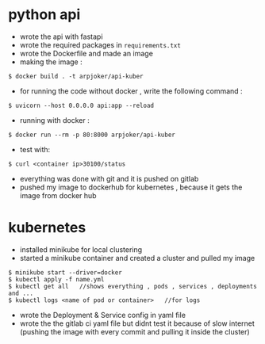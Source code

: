 # python api
* wrote the api with fastapi
* wrote the required packages in `requirements.txt`
* wrote the Dockerfile and made an image
* making the image :
```
$ docker build . -t arpjoker/api-kuber
```

* for running the code without docker , write the following command :
```
$ uvicorn --host 0.0.0.0 api:app --reload
```
* running with docker :
```
$ docker run --rm -p 80:8000 arpjoker/api-kuber
```
* test with:
```
$ curl <container ip>30100/status
```

* everything was done with git and it is pushed on gitlab
* pushed my image to dockerhub for kubernetes , because it gets the image from docker hub
# kubernetes
* installed minikube for local clustering
* started a minikube container and created a cluster and pulled my image
```
$ minikube start --driver=docker
$ kubectl apply -f name.yml
$ kubectl get all   //shows everything , pods , services , deployments and ...
$ kubectl logs <name of pod or container>   //for logs
```
* wrote the Deployment & Service config in yaml file
* wrote the the gitlab ci yaml file but didnt test it because of slow internet (pushing the image with every commit and pulling it inside the cluster)

 



